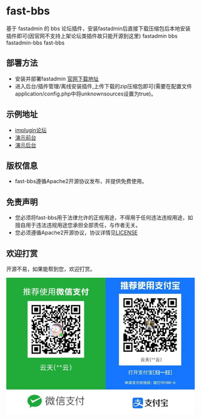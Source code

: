 # fast-bbs
基于 fastadmin 的 bbs 论坛插件，安装fastadmin后直接下载压缩包后本地安装插件即可(因官网不支持上架论坛类插件故只能开源到这里)
fastadmin  bbs fastadmin-bbs fast-bbs

## 部署方法
- 安装并部署fastadmin [官网下载地址](https://www.fastadmin.net/download.html)
- 进入后台/插件管理/离线安装插件,上传下载的zip压缩包即可(需要在配置文件application/config.php中将unknownsources设置为true)。

## 示例地址
- [implugin论坛](https://www.implugin.cn/b)
- [演示前台](http://demofast.implugin.cn/b)
- [演示后台](http://demofast.implugin.cn/zikXPEpdDf.php)

## 版权信息
- fast-bbs遵循Apache2开源协议发布，并提供免费使用。

## 免责声明
- 您必须将fast-bbs用于法律允许的正规用途，不得用于任何违法违规用途，如擅自用于违法违规用途您承担全部责任，与作者无关。
- 您必须遵循Apache2开源协议，协议详情见[LICENSE](./LICENSE)


## 欢迎打赏
开源不易，如果能帮到您，欢迎打赏。

![收款码](./收款码.jpg)

